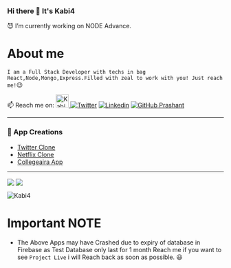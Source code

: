 ### Hi there 👋 It's Kabi4

:smiling_imp: I’m currently working on NODE Advance.

# About me
  `I am a Full Stack Developer with techs in bag React,Node,Mongo,Express.Filled with zeal to work with you! Just reach me!`:wink:

📫 Reach me on:
<a href="https://dev.to/Kabi4">
  <img src="https://d2fltix0v2e0sb.cloudfront.net/dev-badge.svg" alt="Kabi4's DEV Profile" height="30" width="30">
</a>
[![Twitter](https://img.shields.io/twitter/follow/KabirSingh114?style=social)](https://twitter.com/KabirSingh114)  [![Linkedin](https://img.shields.io/badge/-LinkedIn-0073b1?style=social&logo=Linkedin&link=https://www.linkedin.com/in/kushagra-singh-2492291ab/)](https://www.linkedin.com/in/kushagra-singh-2492291ab/) [![GitHub Prashant](https://img.shields.io/github/followers/Kabi4?label=follow&style=social)](https://github.com/Kabi4) 
_________________________________________________________________


### :newspaper: App Creations

- [Twitter Clone](https://twitter-clone-3f55d.web.app/)  
- [Netflix Clone](https://netflix-app-c21cd.web.app/browse)  
- [Collegeaira App](https://collegearia-b7b0b.web.app/browse)  

<hr/>

<img align="center" src="https://github-readme-stats.vercel.app/api?username=Kabi4&show_icons=true&include_all_commits=true&count_private=true&line_height=24" /> <img align="center" src="https://github-readme-stats.vercel.app/api/top-langs/?username=Kabi4&show_icons=true&include_all_commits=true&line_height=50&count_private=true&layout=compact" />

<img src="https://komarev.com/ghpvc/?username=Kabi4" alt="Kabi4" />


# Important NOTE
   - The Above Apps may have Crashed due to expiry of database in Firebase as Test Database only last for 1 month Reach me if you want to see `Project Live` i will Reach back as soon as possible. :smiley:
